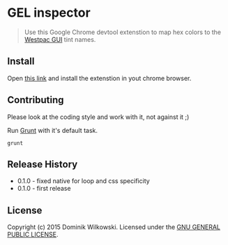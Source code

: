 GEL inspector
=============

> Use this Google Chrome devtool extenstion to map hex colors to the [Westpac GUI](http://info.westpac.com.au/cx/GEL/) tint names.


## Install
Open [this link](https://chrome.google.com/webstore/detail/gel-inspector/bgdeppahhmkdablnokohmilpaikhiffn) and install the extenstion in yout chrome browser.


## Contributing
Please look at the coding style and work with it, not against it ;)

Run [Grunt](http://gruntjs.com/) with it's default task.

```shell
grunt
```


## Release History
* 0.1.0 - fixed native for loop and css specificity
* 0.1.0 - first release


## License
Copyright (c) 2015 Dominik Wilkowski. Licensed under the [GNU GENERAL PUBLIC LICENSE](https://github.com/dominikwilkowski/GEL-inspector/blob/master/LICENSE).